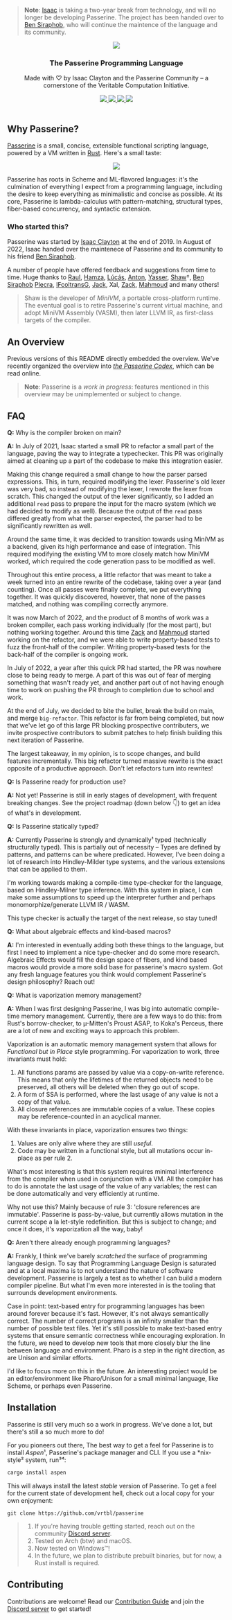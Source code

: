 > **Note**: [Isaac](https://github.com/slightknack) is taking a two-year break from technology, and will no longer be developing Passerine. The project has been handed over to [Ben Siraphob](https://github.com/siraben), who will continue the maintence of the language and its community.

<p align="center">
    <a href="https://passerine.io">
        <img src="./Logotype.svg">
    </a>
</p>
<h3 align="center">The Passerine Programming Language</h3>
<p align="center">Made with ♡ by Isaac Clayton and the Passerine Community – a cornerstone of the Veritable Computation Initiative.</p>
<p align="center">
    <a href="https://github.com/vrtbl/passerine/actions">
        <img src="https://github.com/vrtbl/passerine/workflows/Rust/badge.svg">
    </a>
    <a href="https://crates.io/crates/passerine">
        <img src="https://img.shields.io/crates/v/passerine.svg">
    </a>
    <a href="https://docs.rs/passerine">
        <img src="https://docs.rs/passerine/badge.svg">
    </a>
    <a href="https://discord.gg/yMhUyhw">
        <img src="https://img.shields.io/discord/651996477333438474?logo=discord">
    </a>
    <br>
    <br>
</p>

## Why Passerine?
[Passerine](https://www.passerine.io) is a small, concise, extensible functional scripting language, powered by a VM written in [Rust](https://www.rust-lang.org). Here's a small taste:

<p align="center">
    <a>
        <img src="./Example.svg">
    </a>
</p>

Passerine has roots in Scheme and ML-flavored languages: it's the culmination of everything I expect from a programming language, including the desire to keep everything as minimalistic and concise as possible. At its core, Passerine is lambda-calculus with pattern-matching, structural types, fiber-based concurrency, and syntactic extension.

### Who started this?
Passerine was started by [Isaac Clayton](https://github.com/slightknack) at the end of 2019. In August of 2022, Isaac handed over the maintenece of Passerine and its community to his friend [Ben Siraphob](https://github.com/siraben).

A number of people have offered feedback and suggestions from time to time. Huge thanks to
[Raul](https://github.com/spaceface777),
[Hamza](https://github.com/hhhapz),
[Lúcás](https://github.com/cronokirby),
[Anton](https://github.com/jesyspa/),
[Yasser](https://github.com/realnegate),
[Shaw](https://github.com/shawsumma)†,
[Ben Siraphob](https://github.com/siraben)
[Plecra](https://github.com/plecra),
[IFcoltransG](https://github.com/IFcoltransG),
[Jack](https://github.com/nivpgir),
Xal,
[Zack](https://github.com/zack466),
[Mahmoud](https://github.com/fuzzypixelz)
and many others!

> Shaw is the developer of *MiniVM*, a portable cross-platform runtime. The eventual goal is to retire Passerine's current virtual machine, and adopt MiniVM Assembly (VASM), then later LLVM IR, as first-class targets of the compiler.

## An Overview
Previous versions of this README directly embedded the overview. We've recently organized the overview into [*the Passerine Codex*](https://https://codex.passerine.io/core/syntax.html), which can be read online.

> **Note**: Passerine is a *work in progress*: features mentioned in this overview may be unimplemented or subject to change.

## FAQ
**Q:** Why is the compiler broken on main?

**A:** In July of 2021, Isaac started a small PR to refactor a small part of the language, paving the way to integrate a typechecker. This PR was originally aimed at cleaning up a part of the codebase to make this integration easier.

Making this change required a small change to how the parser parsed expressions. This, in turn, required modifying the lexer. Passerine's old lexer was very bad, so instead of modifying the lexer, I rewrote the lexer from scratch. This changed the output of the lexer significantly, so I added an additional `read` pass to prepare the input for the macro system (which we had decided to modify as well). Because the output of the `read` pass differed greatly from what the parser expected, the parser had to be significantly rewritten as well.

Around the same time, it was decided to transition towards using MiniVM as a backend, given its high performance and ease of integration. This required modifying the existing VM to more closely match how MiniVM worked, which required the code generation pass to be modified as well.

Throughout this entire process, a little refactor that was meant to take a week turned into an entire rewrite of the codebase, taking over a year (and counting). Once all passes were finally complete, we put everything together. It was quickly discovered, however, that none of the passes matched, and nothing was compiling correctly anymore.

It was now March of 2022, and the product of 8 months of work was a broken compiler, each pass working individually (for the most part), but nothing working together. Around this time [Zack](https://github.com/zack466) and [Mahmoud](https://github.com/fuzzypixelz) started working on the refactor, and we were able to write property-based tests to fuzz the front-half of the compiler. Writing property-based tests for the back-half of the compiler is ongoing work.

In July of 2022, a year after this quick PR had started, the PR was nowhere close to being ready to merge. A part of this was out of fear of merging something that wasn't ready yet, and another part out of not having enough time to work on pushing the PR through to completion due to school and work.

At the end of July, we decided to bite the bullet, break the build on main, and merge `big-refactor`. This refactor is far from being completed, but now that we've let go of this large PR blocking prospective contributers, we invite prospective contributors to submit patches to help finish building this next iteration of Passerine.

The largest takeaway, in my opinion, is to scope changes, and build features incrementally. This big refactor turned massive rewrite is the exact opposite of a productive approach. Don't let refactors turn into rewrites!

**Q:** Is Passerine ready for production use?

**A:** Not yet! Passerine is still in early stages of development, with frequent breaking changes. See the project roadmap (down below 👇) to get an idea of what's in development.

**Q:** Is Passerine statically typed?

**A:** Currently Passerine is strongly and dynamically¹ typed (technically structurally typed). This is partially out of necessity – Types are defined by patterns, and patterns can be where predicated. However, I've been doing a lot of research into Hindley-Milder type systems, and the various extensions that can be applied to them.

I'm working towards making a compile-time type-checker for the language, based on Hindley-Milner type inference. With this system in place, I can make some assumptions to speed up the interpreter further and perhaps monomorphize/generate LLVM IR / WASM.

This type checker is actually the target of the next release, so stay tuned!

**Q:** What about algebraic effects and kind-based macros?

**A:** I'm interested in eventually adding both these things to the language, but first I need to implement a nice type-checker and do some more research. Algebraic Effects would fill the design space of fibers, and kind based macros would provide a more solid base for passerine's macro system. Got any fresh language features you think would complement Passerine's design philosophy? Reach out!

**Q:** What is vaporization memory management?

**A:** When I was first designing Passerine, I was big into automatic compile-time memory management. Currently, there are a few ways to do this: from Rust's borrow-checker, to µ-Mitten's Proust ASAP, to Koka's Perceus, there are a lot of new and exciting ways to approach this problem.

Vaporization is an automatic memory management system that allows for *Functional but in Place* style programming. For vaporization to work, three invariants must hold:

1. All functions params are passed by value via a copy-on-write reference. This means that only the lifetimes of the returned objects need to be preserved, all others will be deleted when they go out of scope.
2. A form of SSA is performed, where the last usage of any value is not a copy of that value.
3. All closure references are immutable copies of a value. These copies may be reference-counted in an acyclical manner.

With these invariants in place, vaporization ensures two things:

1. Values are only alive where they are still *useful*.
2. Code may be written in a functional style, but all mutations occur in-place as per rule 2.

What's most interesting is that this system requires minimal interference from the compiler when used in conjunction with a VM. All the compiler has to do is annotate the last usage of the value of any variables; the rest can be done automatically and very efficiently at runtime.

Why not use this? Mainly because of rule 3: 'closure references are immutable'. Passerine is pass-by-value, but currently allows mutation in the current scope a la let-style redefinition. But this is subject to change; and once it does, it's vaporization all the way, baby!

**Q:** Aren't there already enough programming languages?

**A:** Frankly, I think we've barely *scratched* the surface of programming language design. To say that Programming Language Design is saturated and at a local maxima is to not understand the nature of software development. Passerine is largely a test as to whether I can build a modern compiler pipeline. But what I'm even more interested in is the tooling that surrounds development environments.

Case in point: text-based entry for programming languages has been around forever because it's fast. However, it's not always semantically correct. The number of correct programs is an infinity smaller than the number of possible text files. Yet it's still possible to make text-based entry systems that ensure semantic correctness while encouraging exploration. In the future, we need to develop new tools that more closely blur the line between language and environment. Pharo is a step in the right direction, as are Unison and similar efforts.

I'd like to focus more on this in the future. An interesting project would be an editor/environment like Pharo/Unison for a small minimal language, like Scheme, or perhaps even Passerine.

## Installation
Passerine is still very much so a work in progress. We've done a lot, but there's still a so much more to do!

For you pioneers out there, The best way to get a feel for Passerine is to install *Aspen*¹, Passerine's package manager and CLI. If you use a *nix-style² system, run³⁴:

```bash
cargo install aspen
```

This will always install the latest *stable* version of Passerine. To get a feel for the current state of development hell, check out a local copy for your own enjoyment:

```
git clone https://github.com/vrtbl/passerine
```

> 1. If you're having trouble getting started, reach out on the community [Discord server](https://discord.gg/yMhUyhw).
> 2. Tested on Arch (btw) and macOS.
> 3. Now tested on Windows™!
> 4. In the future, we plan to distribute prebuilt binaries, but for now, a Rust install is required.

## Contributing
Contributions are welcome!
Read our [Contribution Guide](https://github.com/vrtbl/passerine/blob/master/CONTRIBUTING.md)
and join the [Discord server](https://discord.gg/yMhUyhw)
to get started!
